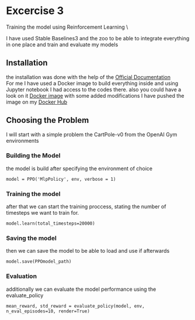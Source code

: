 # Excercise 3
Training the model using Reinforcement Learning \

I have used Stable Baselines3 and the zoo to be able to integrate everything in one place and train and evaluate my models

## Installation
the installation was done with the help of the [Official Documentation](https://stable-baselines3.readthedocs.io/en/master/guide/install.html) \
For me I have used a Docker image to build everything inside and using Jupyter notebook I had access to the codes there.
also you could have a look on it [Docker image](https://github.com/naruya/dl_remote)
with some added modifications I have pushed the image on my [Docker Hub](https://hub.docker.com/repository/docker/mostafametwaly/docker-rl)

## Choosing the Problem
I will start with a simple problem the CartPole-v0 from the OpenAI Gym environments 

### Building the Model 
the model is build after specifying the environment of choice 

```python3
model = PPO('MlpPolicy', env, verbose = 1)
```
### Training the model 
after that we can start the training proccess, stating the number of timesteps we want to train for.

```python3
model.learn(total_timesteps=20000)
```
### Saving the model
then we can save the model to be able to load and use if afterwards

```python3 
model.save(PPOmodel_path)
```
### Evaluation
additionally we can evaluate the model performance using the evaluate_policy 

```python3
mean_reward, std_reward = evaluate_policy(model, env, n_eval_episodes=10, render=True)
```
